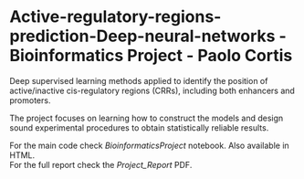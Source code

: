 # Active-regulatory-regions-prediction-Deep-neural-networks - Bioinformatics Project - Paolo Cortis
Deep supervised learning methods applied to identify the position of active/inactive cis-regulatory regions (CRRs), including both enhancers and promoters.

The project focuses on learning how to construct the models and design sound experimental procedures to obtain statistically reliable results.

For the main code check *BioinformaticsProject* notebook. Also available in HTML.  
For the full report check the *Project_Report* PDF.
